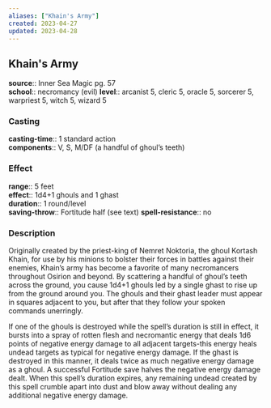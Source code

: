 ```yaml
---
aliases: ["Khain's Army"]
created: 2023-04-27
updated: 2023-04-28
---
```


## Khain's Army

**source**:: Inner Sea Magic pg. 57  
**school**:: necromancy (evil)
**level**:: arcanist 5, cleric 5, oracle 5, sorcerer 5, warpriest 5, witch 5, wizard 5

### Casting

**casting-time**:: 1 standard action  
**components**:: V, S, M/DF (a handful of ghoul’s teeth)

### Effect

**range**:: 5 feet  
**effect**:: 1d4+1 ghouls and 1 ghast  
**duration**:: 1 round/level  
**saving-throw**:: Fortitude half (see text)
**spell-resistance**:: no

### Description

Originally created by the priest-king of Nemret Noktoria, the ghoul Kortash Khain, for use by his minions to bolster their forces in battles against their enemies, Khain’s army has become a favorite of many necromancers throughout Osirion and beyond. By scattering a handful of ghoul’s teeth across the ground, you cause 1d4+1 ghouls led by a single ghast to rise up from the ground around you. The ghouls and their ghast leader must appear in squares adjacent to you, but after that they follow your spoken commands unerringly.  
  
If one of the ghouls is destroyed while the spell’s duration is still in effect, it bursts into a spray of rotten flesh and necromantic energy that deals 1d6 points of negative energy damage to all adjacent targets-this energy heals undead targets as typical for negative energy damage. If the ghast is destroyed in this manner, it deals twice as much negative energy damage as a ghoul. A successful Fortitude save halves the negative energy damage dealt. When this spell’s duration expires, any remaining undead created by this spell crumble apart into dust and blow away without dealing any additional negative energy damage.

